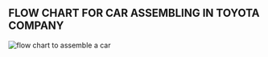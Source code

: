 ## FLOW CHART FOR CAR ASSEMBLING IN TOYOTA COMPANY 
![flow chart to assemble a car](https://github.com/user-attachments/assets/60efc171-2cb4-4b9c-b054-822cfbca0da5)
